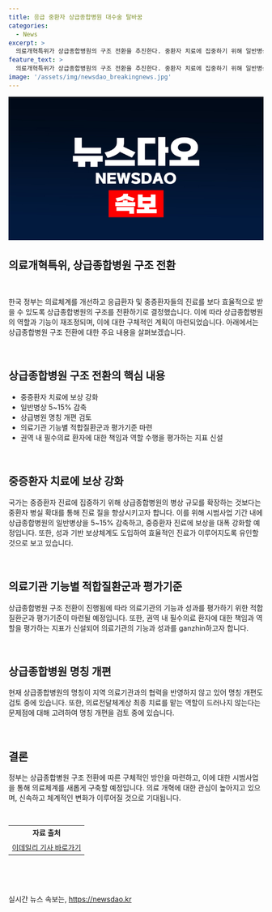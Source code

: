 ```yaml
---
title: 응급 중환자 상급종합병원 대수술 탈바꿈
categories:
  - News
excerpt: >
  의료개혁특위가 상급종합병원의 구조 전환을 추진한다. 중환자 치료에 집중하기 위해 일반병상을 감축하고, 중증환자 진료에 대한 보상도 강화할 예정이다. 또한, 중환자 치료 역량을 제고하기 위해 의료진 교육·훈련을 강화하고, 상급종합병원과 지역 병·의원 간 협력체계를 구축할 계획이다. 1·2차 병원의 질도 끌어올리며 의료체계를 협력적으로 변화시키는 시발점으로 전망된다. 추가로, 명칭 개편과 평가체계 개편 등을 통해 진료 효율성을 제고할 것으로 예상된다. 일부 개혁 방안은 8월 말에 최종 발표될 예정이다.
feature_text: >
  의료개혁특위가 상급종합병원의 구조 전환을 추진한다. 중환자 치료에 집중하기 위해 일반병상을 감축하고, 중증환자 진료에 대한 보상도 강화할 예정이다. 또한, 중환자 치료 역량을 제고하기 위해 의료진 교육·훈련을 강화하고, 상급종합병원과 지역 병·의원 간 협력체계를 구축할 계획이다. 1·2차 병원의 질도 끌어올리며 의료체계를 협력적으로 변화시키는 시발점으로 전망된다. 추가로, 명칭 개편과 평가체계 개편 등을 통해 진료 효율성을 제고할 것으로 예상된다. 일부 개혁 방안은 8월 말에 최종 발표될 예정이다.
image: '/assets/img/newsdao_breakingnews.jpg'
---
```


<p><img src="/assets/img/newsdao_breakingnews.jpg" alt="implanttips 속보" /></p>

<h2>의료개혁특위, 상급종합병원 구조 전환</h2>

<p data-ke-size="size16">&nbsp;</p>

<p>한국 정부는 의료체계를 개선하고 응급환자 및 중증환자들의 진료를 보다 효율적으로 받을 수 있도록 상급종합병원의 구조를 전환하기로 결정했습니다. 이에 따라 상급종합병원의 역할과 기능이 재조정되며, 이에 대한 구체적인 계획이 마련되었습니다. 아래에서는 상급종합병원 구조 전환에 대한 주요 내용을 살펴보겠습니다.</p>

<p data-ke-size="size16">&nbsp;</p>

<h2 data-ke-size="size26">상급종합병원 구조 전환의 핵심 내용</h2>

<ul>
  <li>중증환자 치료에 보상 강화</li>
  <li>일반병상 5~15% 감축</li>
  <li>상급병원 명칭 개편 검토</li>
  <li>의료기관 기능별 적합질환군과 평가기준 마련</li>
  <li>권역 내 필수의료 환자에 대한 책임과 역할 수행을 평가하는 지표 신설</li>
</ul>

<p data-ke-size="size16">&nbsp;</p>

<h2 data-ke-size="size26">중증환자 치료에 보상 강화</h2>

<p>국가는 중증환자 진료에 집중하기 위해 상급종합병원의 병상 규모를 확장하는 것보다는 중환자 병실 확대를 통해 진료 질을 향상시키고자 합니다. 이를 위해 시범사업 기간 내에 상급종합병원의 일반병상을 5~15% 감축하고, 중증환자 진료에 보상을 대폭 강화할 예정입니다. 또한, 성과 기반 보상체계도 도입하여 효율적인 진료가 이루어지도록 유인할 것으로 보고 있습니다.</p>

<p data-ke-size="size16">&nbsp;</p>

<h2 data-ke-size="size26">의료기관 기능별 적합질환군과 평가기준</h2>

<p>상급종합병원 구조 전환이 진행됨에 따라 의료기관의 기능과 성과를 평가하기 위한 적합질환군과 평가기준이 마련될 예정입니다. 또한, 권역 내 필수의료 환자에 대한 책임과 역할을 평가하는 지표가 신설되어 의료기관의 기능과 성과를 ganzhin하고자 합니다.</p>

<p data-ke-size="size16">&nbsp;</p>

<h2 data-ke-size="size26">상급종합병원 명칭 개편</h2>

<p>현재 상급종합병원의 명칭이 지역 의료기관과의 협력을 반영하지 않고 있어 명칭 개편도 검토 중에 있습니다. 또한, 의료전달체계상 최종 치료를 맡는 역할이 드러나지 않는다는 문제점에 대해 고려하여 명칭 개편을 검토 중에 있습니다.</p>

<p data-ke-size="size16">&nbsp;</p>

<h2 data-ke-size="size26">결론</h2>

<p>정부는 상급종합병원 구조 전환에 따른 구체적인 방안을 마련하고, 이에 대한 시범사업을 통해 의료체계를 새롭게 구축할 예정입니다. 의료 개혁에 대한 관심이 높아지고 있으며, 신속하고 체계적인 변화가 이루어질 것으로 기대됩니다.</p>

<p data-ke-size="size16">&nbsp;</p>

<table>
    <tr>
        <td style="text-align: center; height: 23px;"><b>자료 출처</b></td>
    </tr>
    <tr>
        <td style="text-align: center; height: 23px;"><a href="https://www.edaily.co.kr/news/read?newsId=02075846628901040&mediaCodeNo=257" target="_blank">이데일리 기사 바로가기</a></td>
    </tr>
</table>

<p data-ke-size="size16">&nbsp;</p>

<p data-ke-size="size16">&nbsp;</p>
실시간 뉴스 속보는, <a href="https://newsdao.kr" rel="dofollow">https://newsdao.kr</a>


